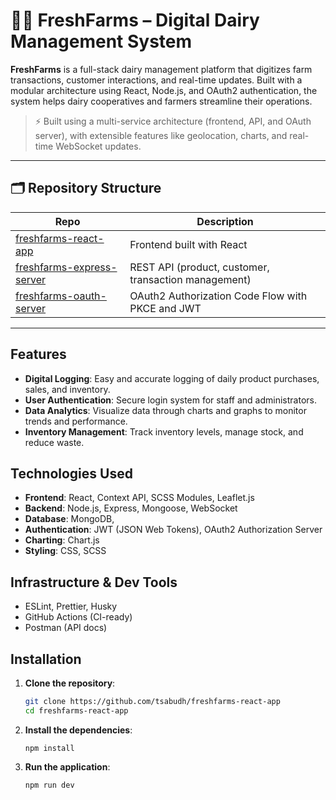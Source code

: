 # 🧑‍🌾 FreshFarms – Digital Dairy Management System

**FreshFarms** is a full-stack dairy management platform that digitizes farm transactions, customer interactions, and real-time updates. Built with a modular architecture using React, Node.js, and OAuth2 authentication, the system helps dairy cooperatives and farmers streamline their operations.

> ⚡ Built using a multi-service architecture (frontend, API, and OAuth server), with extensible features like geolocation, charts, and real-time WebSocket updates.

---

## 🗂️ Repository Structure

| Repo | Description |
|------|-------------|
| [freshfarms-react-app](https://github.com/tsabudh/freshfarms-react-app) | Frontend built with React |
| [freshfarms-express-server](https://github.com/tsabudh/freshfarms-express-server) | REST API (product, customer, transaction management) |
| [freshfarms-oauth-server](https://github.com/tsabudh/freshfarms-oauth-server) | OAuth2 Authorization Code Flow with PKCE and JWT |

---
## Features

-   **Digital Logging**: Easy and accurate logging of daily product purchases, sales, and inventory.
-   **User Authentication**: Secure login system for staff and administrators.
-   **Data Analytics**: Visualize data through charts and graphs to monitor trends and performance.
-   **Inventory Management**: Track inventory levels, manage stock, and reduce waste.

## Technologies Used

-   **Frontend**: React, Context API, SCSS Modules, Leaflet.js
-   **Backend**: Node.js, Express, Mongoose, WebSocket
-   **Database**: MongoDB,
-   **Authentication**: JWT (JSON Web Tokens), OAuth2 Authorization Server
-   **Charting**: Chart.js
-   **Styling**: CSS, SCSS

## Infrastructure & Dev Tools
- ESLint, Prettier, Husky
- GitHub Actions (CI-ready)
- Postman (API docs)

## Installation

1. **Clone the repository**:
    ```bash
    git clone https://github.com/tsabudh/freshfarms-react-app
    cd freshfarms-react-app
    ```
2. **Install the dependencies**:
    ```
    npm install
    ```
3. **Run the application**:
    ```
    npm run dev
    ```
